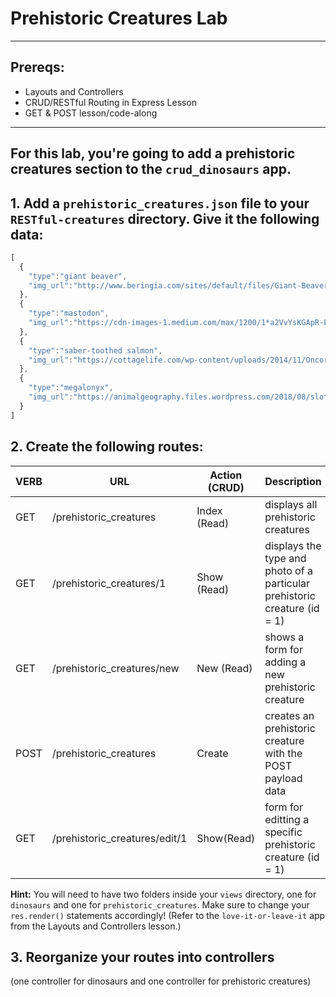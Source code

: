 # Prehistoric Creatures Lab
---
## Prereqs:
* Layouts and Controllers
* CRUD/RESTful Routing in Express Lesson
* GET & POST lesson/code-along
--- 
For this lab, you're going to add a prehistoric creatures section to the `crud_dinosaurs` app.
---

## 1. Add a `prehistoric_creatures.json` file to your `RESTful-creatures` directory. Give it the following data:
```javascript
[
  {
    "type":"giant beaver",
    "img_url":"http://www.beringia.com/sites/default/files/Giant-Beaver-banner.jpg"
  },
  {
    "type":"mastodon",
    "img_url":"https://cdn-images-1.medium.com/max/1200/1*a2VvYsKGApR-E1SnT5O7yQ.jpeg"
  },
  {
    "type":"saber-toothed salmon",
    "img_url":"https://cottagelife.com/wp-content/uploads/2014/11/Oncorhynchus_rastrosus.jpg"
  },
  {
    "type":"megalonyx",
    "img_url":"https://animalgeography.files.wordpress.com/2018/08/sloth-banner-e1535192925361.jpg?w=584&h=325"
  }
]
```


## 2. Create the following routes:

| VERB | URL | Action (CRUD) | Description |
|------|-----|---------------|-------------|
| GET | /prehistoric_creatures | Index (Read) | displays all prehistoric creatures |
| GET | /prehistoric_creatures/1 | Show (Read) | displays the type and photo of a particular prehistoric creature (id = 1) |
| GET | /prehistoric_creatures/new | New (Read) | shows a form for adding a new prehistoric creature |
| POST | /prehistoric_creatures | Create | creates an prehistoric creature with the POST payload data |
| GET | /prehistoric_creatures/edit/1 | Show(Read) | form for editting a specific prehistoric creature (id = 1)|

**Hint:** You will need to have two folders inside your `views` directory, one for `dinosaurs` and one for `prehistoric_creatures`. Make sure to change your `res.render()` statements accordingly! (Refer to the `love-it-or-leave-it` app from the Layouts and Controllers lesson.)

## 3. Reorganize your routes into controllers
(one controller for dinosaurs and one controller for prehistoric creatures)
